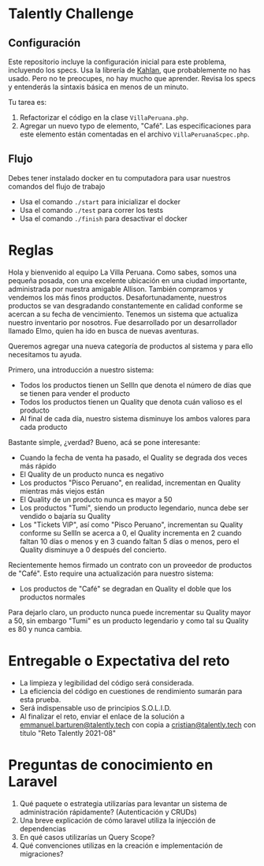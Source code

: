 # Talently Challenge

## Configuración

Este repositorio incluye la configuración inicial para este problema, incluyendo los specs. Usa la librería de [Kahlan](http://kahlan.readthedocs.org/en/latest/), que probablemente no has usado. Pero no te preocupes, no hay mucho que aprender. Revisa los specs y entenderás la sintaxis básica en menos de un minuto.

Tu tarea es:

1. Refactorizar el código en la clase `VillaPeruana.php`.
2. Agregar un nuevo typo de elemento, "Café". Las especificaciones para este elemento están comentadas en el archivo `VillaPeruanaScpec.php`.

## Flujo

Debes tener instalado docker en tu computadora para usar nuestros comandos del flujo de trabajo

- Usa el comando `./start` para inicializar el docker
- Usa el comando `./test` para correr los tests
- Usa el comando `./finish` para desactivar el docker

# Reglas

Hola y bienvenido al equipo La Villa Peruana. Como sabes, somos una pequeña posada, con una excelente ubicación en una ciudad importante, administrada por nuestra amigable Allison. También compramos y vendemos los más finos productos. Desafortunadamente, nuestros productos se van desgradando constantemente en calidad conforme se acercan a su fecha de vencimiento. Tenemos un sistema que actualiza nuestro inventario por nosotros. Fue desarrollado por un desarrollador llamado Elmo, quien ha ido en busca de nuevas aventuras.

Queremos agregar una nueva categoría de productos al sistema y para ello necesitamos tu ayuda.

Primero, una introducción a nuestro sistema:

- Todos los productos tienen un SellIn que denota el número de días que se tienen para vender el producto
- Todos los productos tienen un Quality que denota cuán valioso es el producto
- Al final de cada día, nuestro sistema disminuye los ambos valores para cada producto

Bastante simple, ¿verdad? Bueno, acá se pone interesante:

- Cuando la fecha de venta ha pasado, el Quality se degrada dos veces más rápido
- El Quality de un producto nunca es negativo
- Los productos "Pisco Peruano", en realidad, incrementan en Quality mientras más viejos están
- El Quality de un producto nunca es mayor a 50
- Los productos "Tumi", siendo un producto legendario, nunca debe ser vendido o bajaría su Quality
- Los "Tickets VIP", así como "Pisco Peruano", incrementan su Quality conforme su SellIn se acerca a 0, el Quality incrementa en 2 cuando faltan 10 días o menos y en 3 cuando faltan 5 días o menos, pero el Quality disminuye a 0 después del concierto.

Recientemente hemos firmado un contrato con un proveedor de productos de "Café". Esto require una actualización para nuestro sistema:

- Los productos de "Café" se degradan en Quality el doble que los productos normales

Para dejarlo claro, un producto nunca puede incrementar su Quality mayor a 50, sin embargo "Tumi" es un producto legendario y como tal su Quality es 80 y nunca cambia.

# Entregable o Expectativa del reto

- La limpieza y legibilidad del código será considerada.
- La eficiencia del código en cuestiones de rendimiento sumarán para esta prueba.
- Será indispensable uso de principios S.O.L.I.D.
- Al finalizar el reto, enviar el enlace de la solución a emmanuel.barturen@talently.tech con copia a cristian@talently.tech con título "Reto Talently 2021-08"

# Preguntas de conocimiento en Laravel

1. Qué paquete o estrategia utilizarías para levantar un sistema de administración rápidamente? (Autenticación y CRUDs)
2. Una breve explicación de cómo laravel utiliza la injección de dependencias
3. En qué casos utilizarías un Query Scope?
4. Qué convenciones utilizas en la creación e implementación de migraciones?
